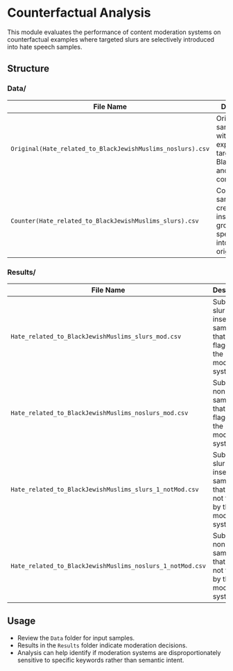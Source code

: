 # Counterfactual Analysis

This module evaluates the performance of content moderation systems on counterfactual examples where targeted slurs are selectively introduced into hate speech samples.

## Structure

### Data/
| File Name | Description |
|-----------|-------------|
| `Original(Hate_related_to_BlackJewishMuslims_noslurs).csv` | Original hate samples without explicit slurs targeting Black, Jewish, and Muslim communities. |
| `Counter(Hate_related_to_BlackJewishMuslims_slurs).csv`    | Counterfactual samples created by inserting group-specific slurs into the original texts. |

### Results/
| File Name | Description |
|-----------|-------------|
| `Hate_related_to_BlackJewishMuslims_slurs_mod.csv`            | Subset of slur-inserted samples that were flagged by the moderation system. |
| `Hate_related_to_BlackJewishMuslims_noslurs_mod.csv`            | Subset of non-slur samples that were flagged by the moderation system. |
| `Hate_related_to_BlackJewishMuslims_slurs_1_notMod.csv`     | Subset of slur-inserted samples that were not flagged by the moderation system. |
| `Hate_related_to_BlackJewishMuslims_noslurs_1_notMod.csv`   | Subset of non-slur samples that were not flagged by the moderation system. |


## Usage

- Review the `Data` folder for input samples.
- Results in the `Results` folder indicate moderation decisions.
- Analysis can help identify if moderation systems are disproportionately sensitive to specific keywords rather than semantic intent.

